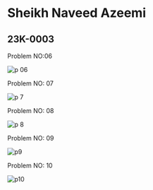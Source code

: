 # Sheikh Naveed Azeemi
## 23K-0003

Problem NO:06

![p 06](https://github.com/NaveedShk/PfFall23/assets/142867585/48ba4016-28c0-4d3e-b78e-0d9a4cebcc8c)

Problem NO: 07

![p 7](https://github.com/NaveedShk/PfFall23/assets/142867585/3bf4b44a-4b2e-4e08-9ae3-a02c7d2fdfa6)

Problem NO: 08

![p 8](https://github.com/NaveedShk/PfFall23/assets/142867585/121037e7-5ca3-410a-89a6-7a75802f7363)


Problem NO: 09

![p9](https://github.com/NaveedShk/PfFall23/assets/142867585/da2744a7-c640-4a40-a54c-1c43fccdd133)

Problem NO: 10

![p10](https://github.com/NaveedShk/PfFall23/assets/142867585/f4015cb8-c967-4cc2-885b-f0e6b70711fb)
